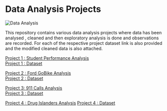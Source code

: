 # Data Analysis Projects

![Data Analysis](https://miro.medium.com/max/700/0*xz50V4u-Cvz0I30e.jpg)

This repository contains various data analysis projects where data has been analysed , cleaned and 
then exploratory analysis is done and observations are recorded.
For each of the respective project dataset link is also provided and the modified cleaned data is also attached.


[Project 1 : Student Performance Analysis ](https://github.com/nikita1610/Data_Analysis_Projects/tree/master/Student_Performance_Analysis)                       
[Project 1 : Dataset](https://www.kaggle.com/spscientist/students-performance-in-exams)


[Project 2 : Ford GoBike Analysis](https://github.com/nikita1610/Data_Analysis_Projects/tree/master/Ford_GoBike_Analysis)                                       
[Project 2 : Dataset](https://github.com/nikita1610/Data_Analysis_Projects/tree/master/Ford_GoBike_Analysis)

[Project 3: 911 Calls Analysis](https://github.com/nikita1610/Data_Analysis_Projects/tree/master/911%20Calls%20Analysis)                                       
[Project 3 : Dataset](https://www.kaggle.com/mchirico/montcoalert)

[Project 4 : Drug Islanders Analysis](https://github.com/nikita1610/Data_Analysis_Projects/tree/master/Drug_Islanders_Analysis)
[Project 4 : Dataset](https://www.kaggle.com/steveahn/memory-test-on-drugged-islanders-data)
